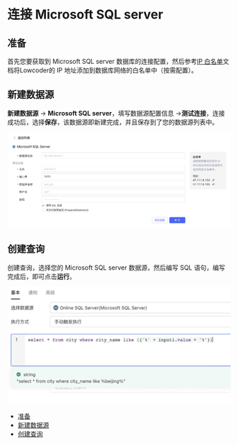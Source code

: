 # 连接 Microsoft SQL server

## 准备

首先您要获取到 Microsoft SQL server 数据库的连接配置，然后参考[IP 白名单](../ip-allowlist)文档将Lowcoder的 IP 地址添加到数据库网络的白名单中（按需配置）。

## 新建数据源

**新建数据源** -> ​**Microsoft SQL server**​，填写数据源配置信息 -> ​**测试连接**​，连接成功后，选择​**保存**​，该数据源即新建完成，并且保存到了您的数据源列表中。

![](../assets/msqlserver-1-20231002172926-cha2dp0.png)​

## 创建查询

创建查询，选择您的 Microsoft SQL server 数据源，然后编写 SQL 语句，编写完成后，即可点击​**运行**​。

![](../assets/msqlserver-2-20231002172926-eebw4d9.jpeg)​

* [准备](../database/ms-SQL-server#%E5%87%86%E5%A4%87)
* [新建数据源](../database/ms-SQL-server#%E6%96%B0%E5%BB%BA%E6%95%B0%E6%8D%AE%E6%BA%90)
* [创建查询](../database/ms-SQL-server#%E5%88%9B%E5%BB%BA%E6%9F%A5%E8%AF%A2)
